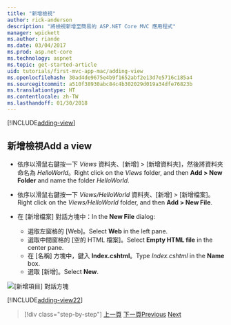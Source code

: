 ```yaml
---
title: "新增檢視"
author: rick-anderson
description: "將檢視新增至簡易的 ASP.NET Core MVC 應用程式"
manager: wpickett
ms.author: riande
ms.date: 03/04/2017
ms.prod: asp.net-core
ms.technology: aspnet
ms.topic: get-started-article
uid: tutorials/first-mvc-app-mac/adding-view
ms.openlocfilehash: 30ad4de9675e4b9f1652abf2e13d7e5716c185a4
ms.sourcegitcommit: a510f38930abc84c4b302029d019a34dfe76823b
ms.translationtype: HT
ms.contentlocale: zh-TW
ms.lasthandoff: 01/30/2018
---
```

[!INCLUDE[adding-view](../../includes/mvc-intro/adding_view1.md)]

## <a name="add-a-view"></a><span data-ttu-id="45471-103">新增檢視</span><span class="sxs-lookup"><span data-stu-id="45471-103">Add a view</span></span> 

* <span data-ttu-id="45471-104">依序以滑鼠右鍵按一下 *Views* 資料夾、[新增] > [新增資料夾]，然後將資料夾命名為 *HelloWorld*。</span><span class="sxs-lookup"><span data-stu-id="45471-104">Right click on the *Views* folder, and then **Add > New Folder** and name the folder *HelloWorld*.</span></span>
* <span data-ttu-id="45471-105">依序以滑鼠右鍵按一下 *Views/HelloWorld* 資料夾、[新增] > [新增檔案]。</span><span class="sxs-lookup"><span data-stu-id="45471-105">Right click on the *Views/HelloWorld* folder, and then **Add > New File**.</span></span>
* <span data-ttu-id="45471-106">在 [新增檔案] 對話方塊中：</span><span class="sxs-lookup"><span data-stu-id="45471-106">In the **New File** dialog:</span></span>

  * <span data-ttu-id="45471-107">選取左窗格的 [Web]。</span><span class="sxs-lookup"><span data-stu-id="45471-107">Select **Web** in the left pane.</span></span>
  * <span data-ttu-id="45471-108">選取中間窗格的 [空的 HTML 檔案]。</span><span class="sxs-lookup"><span data-stu-id="45471-108">Select **Empty HTML file** in the center pane.</span></span>
  * <span data-ttu-id="45471-109">在 [名稱] 方塊中，鍵入 **Index.cshtml**。</span><span class="sxs-lookup"><span data-stu-id="45471-109">Type *Index.cshtml* in the **Name** box.</span></span>
  * <span data-ttu-id="45471-110">選取 [新增]。</span><span class="sxs-lookup"><span data-stu-id="45471-110">Select **New**.</span></span>

![[新增項目] 對話方塊](adding-view/_static/add_view.png)

[!INCLUDE[adding-view22](../../includes/mvc-intro/adding_view2.md)]

>[!div class="step-by-step"]
<span data-ttu-id="45471-112">[上一頁](adding-controller.md)
[下一頁](adding-model.md)</span><span class="sxs-lookup"><span data-stu-id="45471-112">[Previous](adding-controller.md)
[Next](adding-model.md)</span></span>

